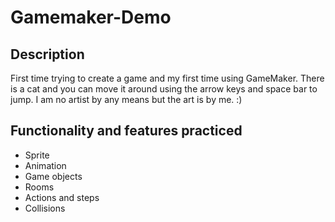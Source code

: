 ﻿# Gamemaker-Demo

## Description
First time trying to create a game and my first time using GameMaker. 
There is a cat and you can move it around using the arrow keys and space bar to jump. 
I am no artist by any means but the art is by me. :)

## Functionality and features practiced
* Sprite
* Animation
* Game objects
* Rooms
* Actions and steps
* Collisions

